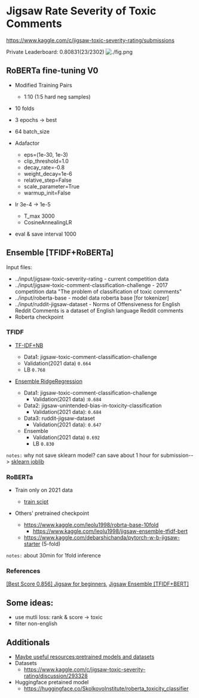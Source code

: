 # Jigsaw Rate Severity of Toxic Comments

https://www.kaggle.com/c/jigsaw-toxic-severity-rating/submissions

Private Leaderboard: 0.80831(23/2302)
![./fig.png]()

## RoBERTa fine-tuning V0

- Modified Training Pairs
  - 1:10 (1:5 hard neg samples)
- 10 folds
- 3 epochs -> best
- 64 batch_size
- Adafactor
  - eps=(1e-30, 1e-3)
  - clip_threshold=1.0
  - decay_rate=-0.8
  - weight_decay=1e-6
  - relative_step=False        
  - scale_parameter=True
  - warmup_init=False 
- lr 3e-4 -> 1e-5 
  - T_max 3000 
  - CosineAnnealingLR

-   eval & save interval 1000 

## Ensemble [TFIDF+RoBERTa]

Input files:

- ../input/jigsaw-toxic-severity-rating - current competition data
- ../input/jigsaw-toxic-comment-classification-challenge - 2017 competition data "The problem of classification of toxic comments"
- ../input/roberta-base - model data roberta base [for tokenizer]
- ../input/ruddit-jigsaw-dataset - Norms of Offensiveness for English Reddit Comments is a dataset of English language Reddit comments
- Roberta checkpoint

### TFIDF

- [TF-IDF+NB](https://www.kaggle.com/julian3833/jigsaw-incredibly-simple-naive-bayes-0-768)
  - Data1: jigsaw-toxic-comment-classification-challenge
  - Validation(2021 data) `0.664`
  -  LB `0.768`

- [Ensemble RidgeRegression](https://www.kaggle.com/steubk/jrsotc-ridgeregression-ensemble-of-3)
  - Data1: jigsaw-toxic-comment-classification-challenge
    - Validation(2021 data) :`0.684`
  - Data2: jigsaw-unintended-bias-in-toxicity-classification
    - Validation(2021 data): `0.684`
  - Data3: ruddit-jigsaw-dataset
    - Validation(2021 data): `0.647`
  - Ensemble 
    - Validation(2021 data) `0.692`
    - LB `0.830`

`notes:` why not save sklearn model? can save about 1 hour for submission--> [sklearn joblib](https://www.cnblogs.com/ceo-python/p/11979978.html)

### RoBERTa

- Train only on 2021 data
  - [train scipt]( https://www.kaggle.com/andrej0marinchenko/my-jigsaw-starter-for-beginners)

- Others' pretrained checkpoint
  - https://www.kaggle.com/leolu1998/robrta-base-10fold
    - https://www.kaggle.com/leolu1998/jigsaw-ensemble-tfidf-bert
  - https://www.kaggle.com/debarshichanda/pytorch-w-b-jigsaw-starter (5-fold)

`notes:` about 30min for 1fold inference

### References

 [[Best Score 0.856] Jigsaw for beginners](https://www.kaggle.com/andrej0marinchenko/best-score-0-856-jigsaw-for-beginners/notebook),  [Jigsaw Ensemble [TFIDF+BERT]](https://www.kaggle.com/leolu1998/jigsaw-ensemble-tfidf-bert)

## Some ideas:

- use mutli loss: rank & score -> toxic
- filter non-english

## Additionals

- [Maybe useful resources:pretrained models and datasets](https://www.kaggle.com/c/jigsaw-toxic-severity-rating/discussion/289413)
- Datasets
  - https://www.kaggle.com/c/jigsaw-toxic-severity-rating/discussion/293328
- Huggingface pretained model
  - https://huggingface.co/SkolkovoInstitute/roberta_toxicity_classifier

